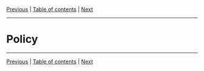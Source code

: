[Previous](Quality.md) | [Table of contents](README.md) | [Next](README.md)
***
 # **Policy**


***
[Previous](Quality.md) | [Table of contents](README.md) | [Next](README.md)
